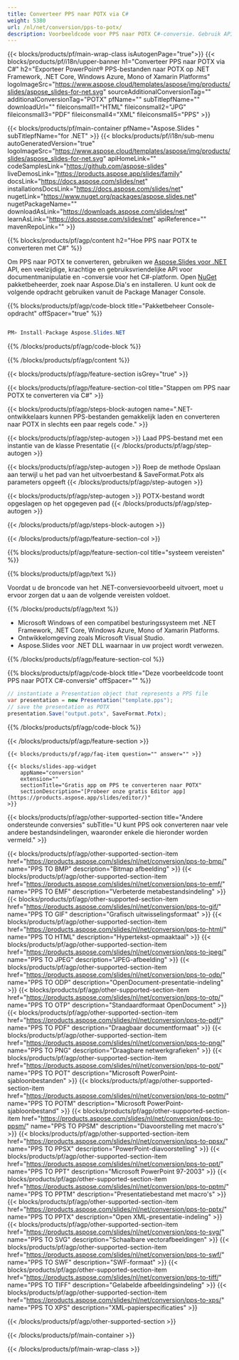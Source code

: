 ```yaml
---
title: Converteer PPS naar POTX via C#
weight: 5380
url: /nl/net/conversion/pps-to-potx/ 
description: Voorbeeldcode voor PPS naar POTX C#-conversie. Gebruik API-voorbeeldcode voor batch PPS-bestanden naar POTX-conversie binnen VB.NET, Asp.NET of een op .NET gebaseerde toepassing.
---
```


{{< blocks/products/pf/main-wrap-class isAutogenPage="true">}}
{{< blocks/products/pf/i18n/upper-banner h1="Converteer PPS naar POTX via C#" h2="Exporteer PowerPoint® PPS-bestanden naar POTX op .NET Framework, .NET Core, Windows Azure, Mono of Xamarin Platforms" logoImageSrc="https://www.aspose.cloud/templates/aspose/img/products/slides/aspose_slides-for-net.svg" sourceAdditionalConversionTag="" additionalConversionTag="POTX" pfName="" subTitlepfName="" downloadUrl="" fileiconsmall1="HTML" fileiconsmall2="JPG" fileiconsmall3="PDF" fileiconsmall4="XML" fileiconsmall5="PPS" >}}

{{< blocks/products/pf/main-container pfName="Aspose.Slides " subTitlepfName="for .NET" >}}
{{< blocks/products/pf/i18n/sub-menu autoGeneratedVersion="true" logoImageSrc="https://www.aspose.cloud/templates/aspose/img/products/slides/aspose_slides-for-net.svg" apiHomeLink="" codeSamplesLink="https://github.com/aspose-slides" liveDemosLink="https://products.aspose.app/slides/family" docsLink="https://docs.aspose.com/slides/net" installationsDocsLink="https://docs.aspose.com/slides/net" nugetLink="https://www.nuget.org/packages/aspose.slides.net" nugetPackageName="" downloadAsLink="https://downloads.aspose.com/slides/net" learnAsLink="https://docs.aspose.com/slides/net" apiReference="" mavenRepoLink="" >}}

{{% blocks/products/pf/agp/content h2="Hoe PPS naar POTX te converteren met C#" %}}

 Om PPS naar POTX te converteren, gebruiken we
 [Aspose.Slides voor .NET](https://products.aspose.com/slides/nl/net)
 API, een veelzijdige, krachtige en gebruiksvriendelijke API voor documentmanipulatie en -conversie voor het C#-platform. Open
 [NuGet](https://www.nuget.org/packages/aspose.slides.net)
 pakketbeheerder, zoek naar
 Aspose.Dia's
 en installeren. U kunt ook de volgende opdracht gebruiken vanuit de Package Manager Console.

{{% blocks/products/pf/agp/code-block title="Pakketbeheer Console-opdracht" offSpacer="true" %}}

```cs

PM> Install-Package Aspose.Slides.NET

```

{{% /blocks/products/pf/agp/code-block %}}

{{% /blocks/products/pf/agp/content %}}

{{< blocks/products/pf/agp/feature-section isGrey="true" >}}


{{< blocks/products/pf/agp/feature-section-col title="Stappen om PPS naar POTX te converteren via C#" >}}

{{< blocks/products/pf/agp/steps-block-autogen name=".NET-ontwikkelaars kunnen PPS-bestanden gemakkelijk laden en converteren naar POTX in slechts een paar regels code." >}}

{{< blocks/products/pf/agp/step-autogen >}}
Laad PPS-bestand met een instantie van de klasse Presentatie
{{< /blocks/products/pf/agp/step-autogen >}}

{{< blocks/products/pf/agp/step-autogen >}}
Roep de methode Opslaan aan terwijl u het pad van het uitvoerbestand & SaveFormat.Potx als parameters opgeeft
{{< /blocks/products/pf/agp/step-autogen >}}

{{< blocks/products/pf/agp/step-autogen >}}
POTX-bestand wordt opgeslagen op het opgegeven pad
{{< /blocks/products/pf/agp/step-autogen >}}

{{< /blocks/products/pf/agp/steps-block-autogen >}}

{{< /blocks/products/pf/agp/feature-section-col >}}

{{% blocks/products/pf/agp/feature-section-col title="systeem vereisten" %}}

{{% blocks/products/pf/agp/text %}}

 Voordat u de broncode van het .NET-conversievoorbeeld uitvoert, moet u ervoor zorgen dat u aan de volgende vereisten voldoet.

{{% /blocks/products/pf/agp/text %}}

- Microsoft Windows of een compatibel besturingssysteem met .NET Framework, .NET Core, Windows Azure, Mono of Xamarin Platforms.
- Ontwikkelomgeving zoals Microsoft Visual Studio.
- Aspose.Slides voor .NET DLL waarnaar in uw project wordt verwezen.

{{% /blocks/products/pf/agp/feature-section-col %}}

{{% blocks/products/pf/agp/code-block title="Deze voorbeeldcode toont PPS naar POTX C#-conversie" offSpacer="" %}}

```cs
// instantiate a Presentation object that represents a PPS file
var presentation = new Presentation("template.pps");
// save the presentation as POTX
presentation.Save("output.potx", SaveFormat.Potx); 

```

{{% /blocks/products/pf/agp/code-block %}}

{{< /blocks/products/pf/agp/feature-section >}}

    {{< blocks/products/pf/agp/faq-item question="" answer="" >}}
 

<!-- aboutfile Starts -->

<!-- aboutfile Ends -->

    {{< blocks/slides-app-widget 
        appName="conversion"
        extension=""
        sectionTitle="Gratis app om PPS te converteren naar POTX" 
        sectionDescription="[Probeer onze gratis Editor app](https://products.aspose.app/slides/editor/)" 
    >}}
    
{{< blocks/products/pf/agp/other-supported-section title="Andere ondersteunde conversies" subTitle="U kunt PPS ook converteren naar vele andere bestandsindelingen, waaronder enkele die hieronder worden vermeld." >}}

{{< blocks/products/pf/agp/other-supported-section-item href="https://products.aspose.com/slides/nl/net/conversion/pps-to-bmp/" name="PPS TO BMP" description="Bitmap afbeelding" >}}
{{< blocks/products/pf/agp/other-supported-section-item href="https://products.aspose.com/slides/nl/net/conversion/pps-to-emf/" name="PPS TO EMF" description="Verbeterde metabestandsindeling" >}}
{{< blocks/products/pf/agp/other-supported-section-item href="https://products.aspose.com/slides/nl/net/conversion/pps-to-gif/" name="PPS TO GIF" description="Grafisch uitwisselingsformaat" >}}
{{< blocks/products/pf/agp/other-supported-section-item href="https://products.aspose.com/slides/nl/net/conversion/pps-to-html/" name="PPS TO HTML" description="Hypertekst-opmaaktaal" >}}
{{< blocks/products/pf/agp/other-supported-section-item href="https://products.aspose.com/slides/nl/net/conversion/pps-to-jpeg/" name="PPS TO JPEG" description="JPEG-afbeelding" >}}
{{< blocks/products/pf/agp/other-supported-section-item href="https://products.aspose.com/slides/nl/net/conversion/pps-to-odp/" name="PPS TO ODP" description="OpenDocument-presentatie-indeling" >}}
{{< blocks/products/pf/agp/other-supported-section-item href="https://products.aspose.com/slides/nl/net/conversion/pps-to-otp/" name="PPS TO OTP" description="Standaardformaat OpenDocument" >}}
{{< blocks/products/pf/agp/other-supported-section-item href="https://products.aspose.com/slides/nl/net/conversion/pps-to-pdf/" name="PPS TO PDF" description="Draagbaar documentformaat" >}}
{{< blocks/products/pf/agp/other-supported-section-item href="https://products.aspose.com/slides/nl/net/conversion/pps-to-png/" name="PPS TO PNG" description="Draagbare netwerkgrafieken" >}}
{{< blocks/products/pf/agp/other-supported-section-item href="https://products.aspose.com/slides/nl/net/conversion/pps-to-pot/" name="PPS TO POT" description="Microsoft PowerPoint-sjabloonbestanden" >}}
{{< blocks/products/pf/agp/other-supported-section-item href="https://products.aspose.com/slides/nl/net/conversion/pps-to-potm/" name="PPS TO POTM" description="Microsoft PowerPoint-sjabloonbestand" >}}
{{< blocks/products/pf/agp/other-supported-section-item href="https://products.aspose.com/slides/nl/net/conversion/pps-to-ppsm/" name="PPS TO PPSM" description="Diavoorstelling met macro's" >}}
{{< blocks/products/pf/agp/other-supported-section-item href="https://products.aspose.com/slides/nl/net/conversion/pps-to-ppsx/" name="PPS TO PPSX" description="PowerPoint-diavoorstelling" >}}
{{< blocks/products/pf/agp/other-supported-section-item href="https://products.aspose.com/slides/nl/net/conversion/pps-to-ppt/" name="PPS TO PPT" description="Microsoft PowerPoint 97-2003" >}}
{{< blocks/products/pf/agp/other-supported-section-item href="https://products.aspose.com/slides/nl/net/conversion/pps-to-pptm/" name="PPS TO PPTM" description="Presentatiebestand met macro's" >}}
{{< blocks/products/pf/agp/other-supported-section-item href="https://products.aspose.com/slides/nl/net/conversion/pps-to-pptx/" name="PPS TO PPTX" description="Open XML-presentatie-indeling" >}}
{{< blocks/products/pf/agp/other-supported-section-item href="https://products.aspose.com/slides/nl/net/conversion/pps-to-svg/" name="PPS TO SVG" description="Schaalbare vectorafbeeldingen" >}}
{{< blocks/products/pf/agp/other-supported-section-item href="https://products.aspose.com/slides/nl/net/conversion/pps-to-swf/" name="PPS TO SWF" description="SWF-formaat" >}}
{{< blocks/products/pf/agp/other-supported-section-item href="https://products.aspose.com/slides/nl/net/conversion/pps-to-tiff/" name="PPS TO TIFF" description="Gelabelde afbeeldingsindeling" >}}
{{< blocks/products/pf/agp/other-supported-section-item href="https://products.aspose.com/slides/nl/net/conversion/pps-to-xps/" name="PPS TO XPS" description="XML-papierspecificaties" >}}

{{< /blocks/products/pf/agp/other-supported-section >}}

{{< /blocks/products/pf/main-container >}}
    
{{< /blocks/products/pf/main-wrap-class >}}